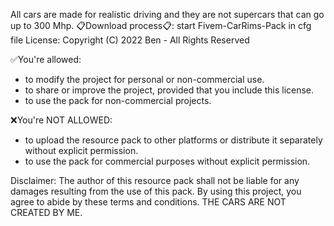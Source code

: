 All cars are made for realistic driving and they are not supercars that can go up to 300 Mhp.
📋Download process📋:​
start Fivem-CarRims-Pack in cfg file​
License:
Copyright (C) 2022 Ben - All Rights Reserved

✅You're allowed:
- to modify the project for personal or non-commercial use.
- to share or improve the project, provided that you include this license.
- to use the pack for non-commercial projects.

❌You're NOT ALLOWED:
- to upload the resource pack to other platforms or distribute it separately without explicit permission.
- to use the pack for commercial purposes without explicit permission.

Disclaimer:
The author of this resource pack shall not be liable for any damages resulting from the use of this pack.
By using this project, you agree to abide by these terms and conditions.
THE CARS ARE NOT CREATED BY ME​.

